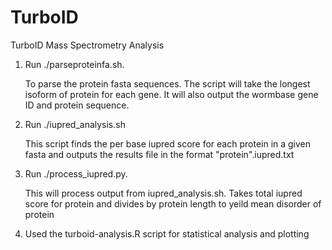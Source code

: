 # TurboID
TurboID Mass Spectrometry Analysis 

1. Run ./parseproteinfa.sh. 

   To parse the protein fasta sequences. The script will take the longest isoform of protein for each gene. It will also output the wormbase gene ID and protein
   sequence.
  
2. Run ./iupred_analysis.sh
   
   This script finds the per base iupred score for each protein in a given fasta and outputs the results file in the format "protein".iupred.txt
   
3. Run ./process_iupred.py.
   
   This will process output from iupred_analysis.sh. Takes total iupred score for protein and divides by protein length to yeild mean disorder of protein

4. Used the turboid-analysis.R script for statistical analysis and plotting
